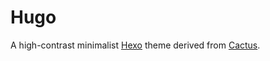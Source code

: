 # Hugo

A high-contrast minimalist [Hexo](http://hexo.io) theme derived from [Cactus](https://github.com/probberechts/hexo-theme-cactus).
